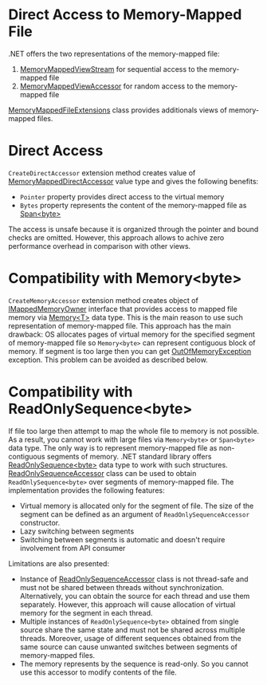 Direct Access to Memory-Mapped File
====
.NET offers the two representations of the memory-mapped file:
1. [MemoryMappedViewStream](https://docs.microsoft.com/en-us/dotnet/api/system.io.memorymappedfiles.memorymappedviewstream) for sequential access to the memory-mapped file
1. [MemoryMappedViewAccessor](https://docs.microsoft.com/en-us/dotnet/api/system.io.memorymappedfiles.memorymappedviewaccessor) for random access to the memory-mapped file

[MemoryMappedFileExtensions](../../api/DotNext.IO.MemoryMappedFiles.MemoryMappedFileExtensions.yml) class provides additionals views of memory-mapped files. 

# Direct Access
`CreateDirectAccessor` extension method creates value of [MemoryMappedDirectAccessor](../../api/DotNext.IO.MemoryMappedFiles.MemoryMappedDirectAccessor.yml) value type and gives the following benefits:
* `Pointer` property provides direct access to the virtual memory
* `Bytes` property represents the content of the memory-mapped file as [Span&lt;byte&gt;](https://docs.microsoft.com/en-us/dotnet/api/system.span-1)

The access is unsafe because it is organized through the pointer and bound checks are omitted. However, this approach allows to achive zero performance overhead in comparison with other views.

# Compatibility with Memory&lt;byte&gt;
`CreateMemoryAccessor` extension method creates object of [IMappedMemoryOwner](../../api/DotNext.IO.MemoryMappedFiles.IMappedMemoryOwner.yml) interface that provides access to mapped file memory via [Memory&lt;T&gt;](https://docs.microsoft.com/en-us/dotnet/api/system.memory-1) data type. This is the main reason to use such representation of memory-mapped file. This approach has the main drawback: OS allocates pages of virtual memory for the specified segment of memory-mapped file so `Memory<byte>` can represent contiguous block of memory. If segment is too large then you can get [OutOfMemoryException](https://docs.microsoft.com/en-us/dotnet/api/system.outofmemoryexception) exception. This problem can be avoided as described below.

# Compatibility with ReadOnlySequence&lt;byte&gt;
If file too large then attempt to map the whole file to memory is not possible. As a result, you cannot work with large files via `Memory<byte>` or `Span<byte>` data type. The only way is to represent memory-mapped file as non-contiguous segments of memory. .NET standard library offers [ReadOnlySequence&lt;byte&gt;](https://docs.microsoft.com/en-us/dotnet/api/system.buffers.readonlysequence-1) data type to work with such structures. [ReadOnlySequenceAccessor](../../api/DotNext.IO.MemoryMappedFiles.ReadOnlySequenceAccessor.yml) class can be used to obtain `ReadOnlySequence<byte>` over segments of memory-mapped file. The implementation provides the following features:
* Virtual memory is allocated only for the segment of file. The size of the segment can be defined as an argument of `ReadOnlySequenceAccessor` constructor.
* Lazy switching between segments
* Switching between segments is automatic and doesn't require involvement from API consumer

Limitations are also presented:
* Instance of [ReadOnlySequenceAccessor](../../api/DotNext.IO.MemoryMappedFiles.ReadOnlySequenceAccessor.yml) class is not thread-safe and must not be shared between threads without synchronization. Alternatively, you can obtain the source for each thread and use them separately. However, this approach will cause allocation of virtual memory for the segment in each thread.
* Multiple instances of `ReadOnlySequence<byte>` obtained from single source share the same state and must not be shared across multiple threads. Moreover, usage of different sequences obtained from the same source can cause unwanted switches between segments of memory-mapped files.
* The memory represents by the sequence is read-only. So you cannot use this accessor to modify contents of the file.